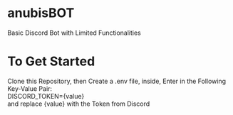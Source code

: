 # anubisBOT
Basic Discord Bot with Limited Functionalities

# To Get Started
Clone this Repository, then Create a .env file, inside, Enter in the Following Key-Value Pair: <br>
DISCORD_TOKEN={value} <br>
and replace {value} with the Token from Discord

